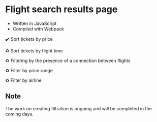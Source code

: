 # Flight search results page
- Written in JavaScript
- Compiled with Webpack

:heavy_check_mark: Sort tickets by price

:recycle: Sort tickets by flight time

:recycle: Filtering by the presence of a connection between flights

:recycle: Filter by price range

:recycle: Filter by airline

## Note
The work on creating filtration is ongoing and will be completed in the coming days.
